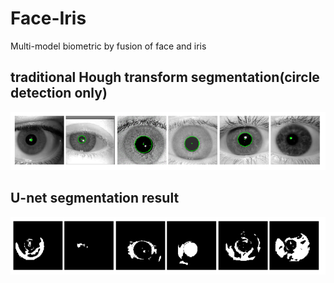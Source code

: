 # Face-Iris
Multi-model biometric by fusion of face and iris

## traditional Hough transform segmentation(circle detection only)
![](https://github.com/stephenkung/Face-Iris/blob/master/pics/0.PNG)

## U-net segmentation result
![](https://github.com/stephenkung/Face-Iris/blob/master/pics/1.PNG)
